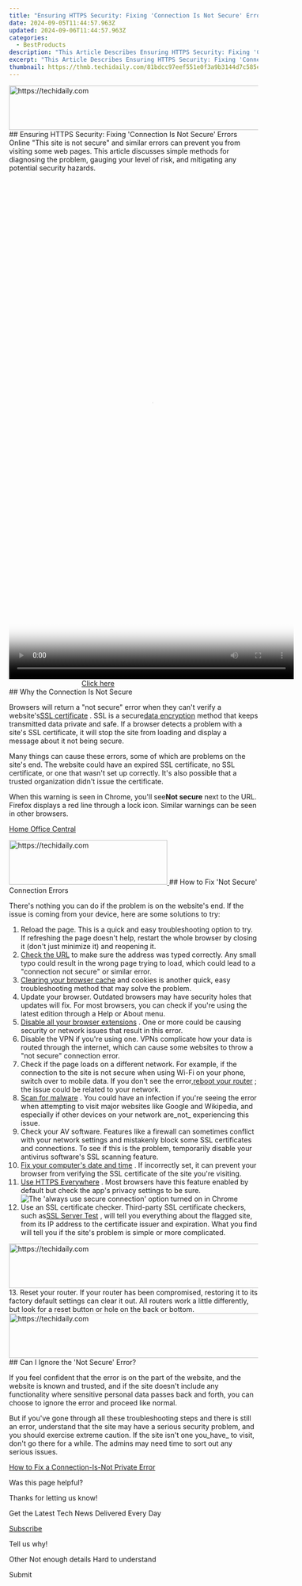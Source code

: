 ```yaml
---
title: "Ensuring HTTPS Security: Fixing 'Connection Is Not Secure' Errors Online"
date: 2024-09-05T11:44:57.963Z
updated: 2024-09-06T11:44:57.963Z
categories:
  - BestProducts
description: "This Article Describes Ensuring HTTPS Security: Fixing 'Connection Is Not Secure' Errors Online"
excerpt: "This Article Describes Ensuring HTTPS Security: Fixing 'Connection Is Not Secure' Errors Online"
thumbnail: https://thmb.techidaily.com/81bdcc97eef551e0f3a9b3144d7c585e9e69ed51245c289c479d5dc0d390d590.jpg
---
```


<!-- affiliate ads begin -->
<a href="https://appsumo.8odi.net/c/5597632/2130875/7443" target="_top" id="2130875">
  <img src="//a.impactradius-go.com/display-ad/7443-2130875" border="0" alt="https://techidaily.com" width="728" height="90"/>
</a>
<img height="0" width="0" src="https://appsumo.8odi.net/i/5597632/2130875/7443" style="position:absolute;visibility:hidden;" border="0" />
<!-- affiliate ads end -->
## Ensuring HTTPS Security: Fixing 'Connection Is Not Secure' Errors Online
 "This site is not secure" and similar errors can prevent you from visiting some web pages. This article discusses simple methods for diagnosing the problem, gauging your level of risk, and mitigating any potential security hazards.

<!-- affiliate ads begin -->
<span id="2127886">
					<video width="576" height="1024" style="cursor:pointer"
           poster="//a.impactradius-go.com/display-clicktoplayimage/2127886.png"
           onclick="if(!this.playClicked){this.play();this.setAttribute('controls',true);this.playClicked=true;}">
	   <source src="//a.impactradius-go.com/display-ad/18498-2127886">
	   <img src="//a.impactradius-go.com/display-clicktoplayimage/2127886.png" style="border: none; height: 100%; width: 100%; object-fit: contain">
	</video>
	<div style="width:360px;text-align:center"><a href="javascript:window.open(decodeURIComponent('https%3A%2F%2Funicoeye.pxf.io%2Fc%2F5597632%2F2127886%2F18498'), '_blank');void(0);">Click here</a></div>
</span>
<img height="0" width="0" src="https://imp.pxf.io/i/5597632/2127886/18498" style="position:absolute;visibility:hidden;" border="0" />
<!-- affiliate ads end -->
## Why the Connection Is Not Secure

 Browsers will return a "not secure" error when they can't verify a website's[SSL certificate](https://www.lifewire.com/cheap-ssl-certificates-and-recommendations-3469539) . SSL is a secure[data encryption](https://www.lifewire.com/introduction-to-network-encryption-817993) method that keeps transmitted data private and safe. If a browser detects a problem with a site's SSL certificate, it will stop the site from loading and display a message about it not being secure.

 Many things can cause these errors, some of which are problems on the site's end. The website could have an expired SSL certificate, no SSL certificate, or one that wasn't set up correctly. It's also possible that a trusted organization didn't issue the certificate.

 When this warning is seen in Chrome, you'll see**Not secure** next to the URL. Firefox displays a red line through a lock icon. Similar warnings can be seen in other browsers.

[Home Office Central](https://www.lifewire.com/increase-web-browser-security-4767673)

<!-- affiliate ads begin -->
<a href="https://aligracehair.sjv.io/c/5597632/2115933/19272" target="_top" id="2115933">
  <img src="//a.impactradius-go.com/display-ad/19272-2115933" border="0" alt="https://techidaily.com" width="320" height="90"/>
</a>
<img height="0" width="0" src="https://aligracehair.sjv.io/i/5597632/2115933/19272" style="position:absolute;visibility:hidden;" border="0" />
<!-- affiliate ads end -->
## How to Fix 'Not Secure' Connection Errors

 There's nothing you can do if the problem is on the website's end. If the issue is coming from your device, here are some solutions to try:

1. Reload the page. This is a quick and easy troubleshooting option to try. If refreshing the page doesn't help, restart the whole browser by closing it (don't just minimize it) and reopening it.
2. [Check the URL](https://www.lifewire.com/how-to-troubleshoot-an-error-in-a-url-2624454) to make sure the address was typed correctly. Any small typo could result in the wrong page trying to load, which could lead to a "connection not secure" or similar error.
3. [Clearing your browser cache](https://www.lifewire.com/how-to-clear-cache-2617980) and cookies is another quick, easy troubleshooting method that may solve the problem.
4. Update your browser. Outdated browsers may have security holes that updates will fix. For most browsers, you can check if you're using the latest edition through a Help or About menu.
5. [Disable all your browser extensions](https://www.lifewire.com/manage-extensions-in-web-browsers-4687446) . One or more could be causing security or network issues that result in this error.
6. Disable the VPN if you're using one. VPNs complicate how your data is routed through the internet, which can cause some websites to throw a "not secure" connection error.
7. Check if the page loads on a different network. For example, if the connection to the site is not secure when using Wi-Fi on your phone, switch over to mobile data. If you don't see the error,[reboot your router](https://www.lifewire.com/how-to-properly-restart-a-router-modem-2624570) ; the issue could be related to your network.
8. [Scan for malware](https://www.lifewire.com/properly-scan-your-computer-for-viruses-and-other-malware-2624526) . You could have an infection if you're seeing the error when attempting to visit major websites like Google and Wikipedia, and especially if other devices on your network are_not_ experiencing this issue.
9. Check your AV software. Features like a firewall can sometimes conflict with your network settings and mistakenly block some SSL certificates and connections. To see if this is the problem, temporarily disable your antivirus software's SSL scanning feature.
10. [Fix your computer's date and time](https://www.lifewire.com/change-time-windows-11-6823501) . If incorrectly set, it can prevent your browser from verifying the SSL certificate of the site you're visiting.
11. [Use HTTPS Everywhere](https://www.eff.org/https-everywhere) . Most browsers have this feature enabled by default but check the app's privacy settings to be sure.  
![The 'always use secure connection' option turned on in Chrome](https://www.lifewire.com/thmb/plLNYQv1d4nSv7lzrEu_PpLwBtQ=/1500x0/filters:no_upscale():max_bytes(150000):strip_icc():format(webp)/chrome-always-use-https-77dfce79cdac4797b3cb164345aff64e.png)
12. Use an SSL certificate checker. Third-party SSL certificate checkers, such as[SSL Server Test](https://www.ssllabs.com/ssltest/) , will tell you everything about the flagged site, from its IP address to the certificate issuer and expiration. What you find will tell you if the site's problem is simple or more complicated.
<!-- affiliate ads begin -->
<a href="https://appsumo.8odi.net/c/5597632/2118304/7443" target="_top" id="2118304">
  <img src="//a.impactradius-go.com/display-ad/7443-2118304" border="0" alt="https://techidaily.com" width="600" height="90"/>
</a>
<img height="0" width="0" src="https://appsumo.8odi.net/i/5597632/2118304/7443" style="position:absolute;visibility:hidden;" border="0" />
<!-- affiliate ads end -->
13. Reset your router. If your router has been compromised, restoring it to its factory default settings can clear it out. All routers work a little differently, but look for a reset button or hole on the back or bottom.

<!-- affiliate ads begin -->
<a href="https://unicoeye.pxf.io/c/5597632/2134247/18498" target="_top" id="2134247">
  <img src="//a.impactradius-go.com/display-ad/18498-2134247" border="0" alt="https://techidaily.com" width="728" height="90"/>
</a>
<img height="0" width="0" src="https://unicoeye.pxf.io/i/5597632/2134247/18498" style="position:absolute;visibility:hidden;" border="0" />
<!-- affiliate ads end -->
## Can I Ignore the 'Not Secure' Error?

 If you feel confident that the error is on the part of the website, and the website is known and trusted, and if the site doesn't include any functionality where sensitive personal data passes back and forth, you can choose to ignore the error and proceed like normal.

 But if you've gone through all these troubleshooting steps and there is still an error, understand that the site may have a serious security problem, and you should exercise extreme caution. If the site isn't one you_have_ to visit, don't go there for a while. The admins may need time to sort out any serious issues.

[How to Fix a Connection-Is-Not Private Error](https://www.lifewire.com/fix-browser-connection-is-not-private-6500670)

Was this page helpful?

Thanks for letting us know!

 Get the Latest Tech News Delivered Every Day

[Subscribe](https://www.lifewire.com/#)

Tell us why!

 Other  Not enough details  Hard to understand

 Submit

<ins class="adsbygoogle"
     style="display:block"
     data-ad-format="autorelaxed"
     data-ad-client="ca-pub-7571918770474297"
     data-ad-slot="1223367746"></ins>



<ins class="adsbygoogle"
     style="display:block"
     data-ad-client="ca-pub-7571918770474297"
     data-ad-slot="8358498916"
     data-ad-format="auto"
     data-full-width-responsive="true"></ins>


